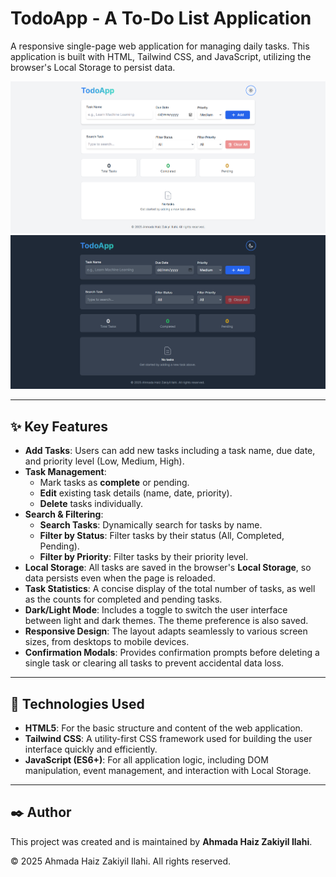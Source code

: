# TodoApp - A To-Do List Application

A responsive single-page web application for managing daily tasks. This application is built with HTML, Tailwind CSS, and JavaScript, utilizing the browser's Local Storage to persist data.

![TodoApp Screenshot (Light)](pics/1.png)
![TodoApp Screenshot (Dark)](pics/2.png)

---

## ✨ Key Features

- **Add Tasks**: Users can add new tasks including a task name, due date, and priority level (Low, Medium, High).
- **Task Management**:
    - Mark tasks as **complete** or pending.
    - **Edit** existing task details (name, date, priority).
    - **Delete** tasks individually.
- **Search & Filtering**:
    - **Search Tasks**: Dynamically search for tasks by name.
    - **Filter by Status**: Filter tasks by their status (All, Completed, Pending).
    - **Filter by Priority**: Filter tasks by their priority level.
- **Local Storage**: All tasks are saved in the browser's **Local Storage**, so data persists even when the page is reloaded.
- **Task Statistics**: A concise display of the total number of tasks, as well as the counts for completed and pending tasks.
- **Dark/Light Mode**: Includes a toggle to switch the user interface between light and dark themes. The theme preference is also saved.
- **Responsive Design**: The layout adapts seamlessly to various screen sizes, from desktops to mobile devices.
- **Confirmation Modals**: Provides confirmation prompts before deleting a single task or clearing all tasks to prevent accidental data loss.

---

## 🚀 Technologies Used

- **HTML5**: For the basic structure and content of the web application.
- **Tailwind CSS**: A utility-first CSS framework used for building the user interface quickly and efficiently.
- **JavaScript (ES6+)**: For all application logic, including DOM manipulation, event management, and interaction with Local Storage.

---

## ✒️ Author

This project was created and is maintained by **Ahmada Haiz Zakiyil Ilahi**.

&copy; 2025 Ahmada Haiz Zakiyil Ilahi. All rights reserved.